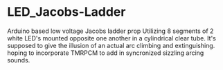 # LED_Jacobs-Ladder
Arduino based low voltage Jacobs ladder prop 
Utilizing 8 segments of 2 white LED's mounted opposite one another in a cylindrical clear tube.
It's supposed to give the illusion of an actual arc climbing and extinguishing.
hoping to incorporate TMRPCM to add in syncronized sizzling arcing sounds.
